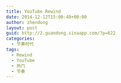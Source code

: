 ```yaml
---
title: YouTube Rewind
date: 2014-12-12T15:00:49+00:00
author: zhendong
layout: post
guid: http://2.guandong.sinaapp.com/?p=622
categories:
  - 节奏时代
tags:
  - Rewind
  - YouTube
  - 热门
  - 节奏
---
```

